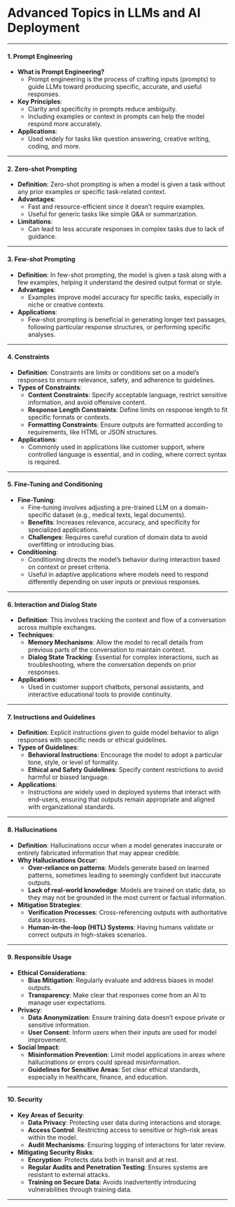 # **Advanced Topics in LLMs and AI Deployment**

---

#### **1. Prompt Engineering**
   - **What is Prompt Engineering?**
      - Prompt engineering is the process of crafting inputs (prompts) to guide LLMs toward producing specific, accurate, and useful responses.
   - **Key Principles**:
      - Clarity and specificity in prompts reduce ambiguity.
      - Including examples or context in prompts can help the model respond more accurately.
   - **Applications**:
      - Used widely for tasks like question answering, creative writing, coding, and more.

---

#### **2. Zero-shot Prompting**
   - **Definition**: Zero-shot prompting is when a model is given a task without any prior examples or specific task-related context.
   - **Advantages**:
      - Fast and resource-efficient since it doesn’t require examples.
      - Useful for generic tasks like simple Q&A or summarization.
   - **Limitations**:
      - Can lead to less accurate responses in complex tasks due to lack of guidance.

---

#### **3. Few-shot Prompting**
   - **Definition**: In few-shot prompting, the model is given a task along with a few examples, helping it understand the desired output format or style.
   - **Advantages**:
      - Examples improve model accuracy for specific tasks, especially in niche or creative contexts.
   - **Applications**:
      - Few-shot prompting is beneficial in generating longer text passages, following particular response structures, or performing specific analyses.

---

#### **4. Constraints**
   - **Definition**: Constraints are limits or conditions set on a model’s responses to ensure relevance, safety, and adherence to guidelines.
   - **Types of Constraints**:
      - **Content Constraints**: Specify acceptable language, restrict sensitive information, and avoid offensive content.
      - **Response Length Constraints**: Define limits on response length to fit specific formats or contexts.
      - **Formatting Constraints**: Ensure outputs are formatted according to requirements, like HTML or JSON structures.
   - **Applications**:
      - Commonly used in applications like customer support, where controlled language is essential, and in coding, where correct syntax is required.

---

#### **5. Fine-Tuning and Conditioning**
   - **Fine-Tuning**:
      - Fine-tuning involves adjusting a pre-trained LLM on a domain-specific dataset (e.g., medical texts, legal documents).
      - **Benefits**: Increases relevance, accuracy, and specificity for specialized applications.
      - **Challenges**: Requires careful curation of domain data to avoid overfitting or introducing bias.
   - **Conditioning**:
      - Conditioning directs the model’s behavior during interaction based on context or preset criteria.
      - Useful in adaptive applications where models need to respond differently depending on user inputs or previous responses.

---

#### **6. Interaction and Dialog State**
   - **Definition**: This involves tracking the context and flow of a conversation across multiple exchanges.
   - **Techniques**:
      - **Memory Mechanisms**: Allow the model to recall details from previous parts of the conversation to maintain context.
      - **Dialog State Tracking**: Essential for complex interactions, such as troubleshooting, where the conversation depends on prior responses.
   - **Applications**:
      - Used in customer support chatbots, personal assistants, and interactive educational tools to provide continuity.

---

#### **7. Instructions and Guidelines**
   - **Definition**: Explicit instructions given to guide model behavior to align responses with specific needs or ethical guidelines.
   - **Types of Guidelines**:
      - **Behavioral Instructions**: Encourage the model to adopt a particular tone, style, or level of formality.
      - **Ethical and Safety Guidelines**: Specify content restrictions to avoid harmful or biased language.
   - **Applications**:
      - Instructions are widely used in deployed systems that interact with end-users, ensuring that outputs remain appropriate and aligned with organizational standards.

---

#### **8. Hallucinations**
   - **Definition**: Hallucinations occur when a model generates inaccurate or entirely fabricated information that may appear credible.
   - **Why Hallucinations Occur**:
      - **Over-reliance on patterns**: Models generate based on learned patterns, sometimes leading to seemingly confident but inaccurate outputs.
      - **Lack of real-world knowledge**: Models are trained on static data, so they may not be grounded in the most current or factual information.
   - **Mitigation Strategies**:
      - **Verification Processes**: Cross-referencing outputs with authoritative data sources.
      - **Human-in-the-loop (HITL) Systems**: Having humans validate or correct outputs in high-stakes scenarios.

---

#### **9. Responsible Usage**
   - **Ethical Considerations**:
      - **Bias Mitigation**: Regularly evaluate and address biases in model outputs.
      - **Transparency**: Make clear that responses come from an AI to manage user expectations.
   - **Privacy**:
      - **Data Anonymization**: Ensure training data doesn’t expose private or sensitive information.
      - **User Consent**: Inform users when their inputs are used for model improvement.
   - **Social Impact**:
      - **Misinformation Prevention**: Limit model applications in areas where hallucinations or errors could spread misinformation.
      - **Guidelines for Sensitive Areas**: Set clear ethical standards, especially in healthcare, finance, and education.

---

#### **10. Security**
   - **Key Areas of Security**:
      - **Data Privacy**: Protecting user data during interactions and storage.
      - **Access Control**: Restricting access to sensitive or high-risk areas within the model.
      - **Audit Mechanisms**: Ensuring logging of interactions for later review.
   - **Mitigating Security Risks**:
      - **Encryption**: Protects data both in transit and at rest.
      - **Regular Audits and Penetration Testing**: Ensures systems are resistant to external attacks.
      - **Training on Secure Data**: Avoids inadvertently introducing vulnerabilities through training data.

---